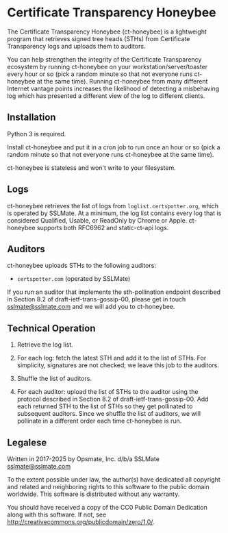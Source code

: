 # Certificate Transparency Honeybee

The Certificate Transparency Honeybee (ct-honeybee) is a lightweight program that retrieves signed tree heads (STHs) from Certificate Transparency logs and uploads them to auditors.

You can help strengthen the integrity of the Certificate Transparency ecosystem by running ct-honeybee on your workstation/server/toaster every hour or so (pick a random minute so that not everyone runs ct-honeybee at the same time).  Running ct-honeybee from many different Internet vantage points increases the likelihood of detecting a misbehaving log which has presented a different view of the log to different clients.


## Installation

Python 3 is required.

Install ct-honeybee and put it in a cron job to run once an hour or so (pick a random minute so that not everyone runs ct-honeybee at the same time).

ct-honeybee is stateless and won't write to your filesystem.


## Logs

ct-honeybee retrieves the list of logs from `loglist.certspotter.org`, which is operated by SSLMate.  At a minimum, the log list contains every log that is considered Qualified, Usable, or ReadOnly by Chrome or Apple.  ct-honeybee supports both RFC6962 and static-ct-api logs.


## Auditors

ct-honeybee uploads STHs to the following auditors:

 * `certspotter.com` (operated by SSLMate)

If you run an auditor that implements the sth-pollination endpoint described in Section 8.2 of draft-ietf-trans-gossip-00, please get in touch <sslmate@sslmate.com> and we will add you to ct-honeybee.


## Technical Operation

1. Retrieve the log list.

2. For each log: fetch the latest STH and add it to the list of STHs.  For simplicity, signatures are not checked; we leave this job to the auditors.

3. Shuffle the list of auditors.

4. For each auditor: upload the list of STHs to the auditor using the protocol described in Section 8.2 of draft-ietf-trans-gossip-00.  Add each returned STH to the list of STHs so they get pollinated to subsequent auditors.  Since we shuffle the list of auditors, we will pollinate in a different order each time ct-honeybee is run.


## Legalese

Written in 2017-2025 by Opsmate, Inc. d/b/a SSLMate <sslmate@sslmate.com>

To the extent possible under law, the author(s) have dedicated all copyright and related and neighboring rights to this software to the public domain worldwide. This software is distributed without any warranty.

You should have received a copy of the CC0 Public Domain Dedication along with this software. If not, see <http://creativecommons.org/publicdomain/zero/1.0/>.
